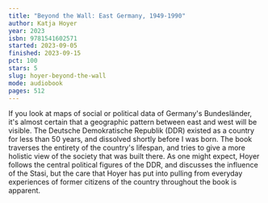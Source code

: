 ```yaml
---
title: "Beyond the Wall: East Germany, 1949-1990"
author: Katja Hoyer
year: 2023
isbn: 9781541602571
started: 2023-09-05
finished: 2023-09-15
pct: 100
stars: 5
slug: hoyer-beyond-the-wall
mode: audiobook
pages: 512
---
```


If you look at maps of social or political data of Germany's Bundesländer, it's almost certain that a geographic pattern between east and west will be visible. The Deutsche Demokratische Republik (DDR) existed as a country for less than 50 years, and dissolved shortly before I was born. The book traverses the entirety of the country's lifespan, and tries to give a more holistic view of the society that was built there. As one might expect, Hoyer follows the central political figures of the DDR, and discusses the influence of the Stasi, but the care that Hoyer has put into pulling from everyday experiences of former citizens of the country throughout the book is apparent.
